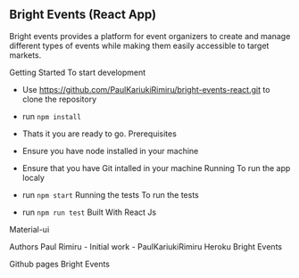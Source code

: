 ## Bright Events (React App)


Bright events provides a platform for event organizers to create and manage different types of events while making them easily accessible to target markets.

Getting Started
To start development

* Use https://github.com/PaulKariukiRimiru/bright-events-react.git to clone the repository

* run `npm install`

* Thats it you are ready to go.
Prerequisites
* Ensure you have node installed in your machine

* Ensure that you have Git intalled in your machine
Running
To run the app localy

* run `npm start`
Running the tests
To run the tests

* run `npm run test`
Built With
React Js

Material-ui

Authors
Paul Rimiru - Initial work - PaulKariukiRimiru
Heroku
Bright Events

Github pages
Bright Events